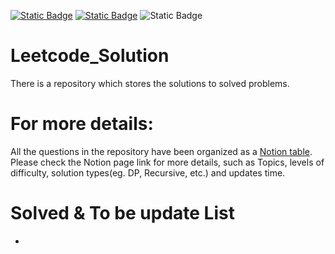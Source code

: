 [![Static Badge](https://img.shields.io/badge/Table_List-blue?style=flat&logo=notion)](https://fearless-camel-a07.notion.site/Leetcode-5bace82e9c4c4c299ccc21fe8ffb6b7b)
[![Static Badge](https://img.shields.io/badge/Difficulty_Chart-green?style=flat&logo=notion)](https://fearless-camel-a07.notion.site/Leetcode-5bace82e9c4c4c299ccc21fe8ffb6b7b)
![Static Badge](https://img.shields.io/github/directory-file-count/weberyoutoo/Leetcode_Solution?style=flat&logo=files&label=Total)
# Leetcode_Solution
There is a repository which stores the solutions to solved problems.

# For more details:
All the questions in the repository have been organized as a [Notion table](https://fearless-camel-a07.notion.site/Leetcode-5bace82e9c4c4c299ccc21fe8ffb6b7b).  
Please check the Notion page link for more details, such as Topics, levels of difficulty, solution types(eg. DP, Recursive, etc.) and updates time.

# Solved & To be update List
- 
